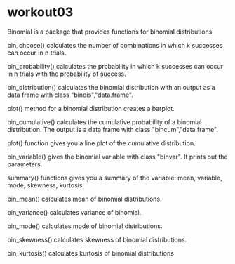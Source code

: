 
# workout03

Binomial is a package that provides functions for binomial distributions.

bin_choose() calculates the number of combinations in which k successes can occur in n trials.

bin_probability() calculates the probability in which k successes can occur in n trials with the probability of success.

bin_distribution() calculates the binomial distribution with an output as a data frame with class "bindis","data.frame".

plot() method for a binomial distribution creates a barplot.

bin_cumulative() calculates the cumulative probability of a binomial distribution. The output is a data frame with class "bincum","data.frame".

plot() function gives you a line plot of the cumulative distribution.

bin_variable() gives the binomial variable with class "binvar". It prints out the parameters.

summary() functions gives you a summary of the variable: mean, variable, mode, skewness, kurtosis.

bin_mean() calculates mean of binomial distributions.

bin_variance() calculates variance of binomial.

bin_mode() calculates mode of binomial distributions.

bin_skewness() calculates skewness of binomial distributions.

bin_kurtosis() calculates kurtosis of binomial distributions
